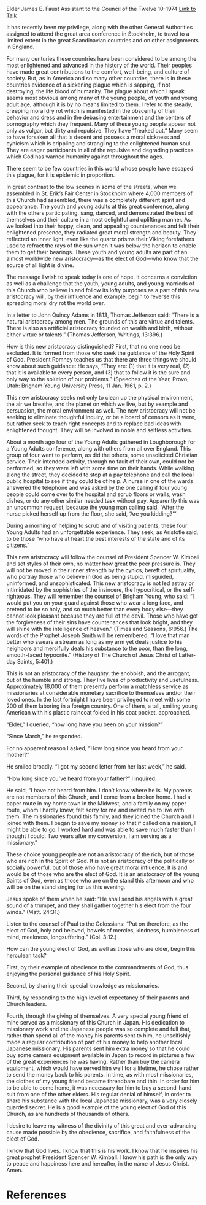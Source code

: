 Elder James E. Faust
Assistant to the Council of the Twelve
10-1974
[Link to Talk](https://www.churchofjesuschrist.org/study/general-conference/1974/10/a-new-aristocracy?lang=eng)

It has recently been my privilege, along with the other General Authorities assigned to attend the great area conference in Stockholm, to travel to a limited extent in the great Scandinavian countries and on other assignments in England.

For many centuries these countries have been considered to be among the most enlightened and advanced in the history of the world. Their peoples have made great contributions to the comfort, well-being, and culture of society. But, as in America and so many other countries, there is in these countries evidence of a sickening plague which is sapping, if not destroying, the life blood of humanity. The plague about which I speak seems most obvious among many of the young people, of youth and young adult age, although it is by no means limited to them. I refer to the steady, creeping moral dry rot which is manifested in the obscenity of their behavior and dress and in the debasing entertainment and the centers of pornography which they frequent. Many of these young people appear not only as vulgar, but dirty and repulsive. They have “freaked out.” Many seem to have forsaken all that is decent and possess a moral sickness and cynicism which is crippling and strangling to the enlightened human soul. They are eager participants in all of the repulsive and degrading practices which God has warned humanity against throughout the ages.

There seem to be few countries in this world whose people have escaped this plague, for it is epidemic in proportion.

In great contrast to the low scenes in some of the streets, when we assembled in St. Erik’s Fair Center in Stockholm where 4,000 members of this Church had assembled, there was a completely different spirit and appearance. The youth and young adults at this great conference, along with the others participating, sang, danced, and demonstrated the best of themselves and their culture in a most delightful and uplifting manner. As we looked into their happy, clean, and appealing countenances and felt their enlightened presence, they radiated great moral strength and beauty. They reflected an inner light, even like the quartz prisms their Viking forefathers used to refract the rays of the sun when it was below the horizon to enable them to get their bearings. These youth and young adults are part of an almost worldwide new aristocracy—as the elect of God—who know that the source of all light is divine.

The message I wish to speak today is one of hope. It concerns a conviction as well as a challenge that the youth, young adults, and young marrieds of this Church who believe in and follow its lofty purposes as a part of this new aristocracy will, by their influence and example, begin to reverse this spreading moral dry rot the world over.

In a letter to John Quincy Adams in 1813, Thomas Jefferson said: “There is a natural aristocracy among men. The grounds of this are virtue and talents. There is also an artificial aristocracy founded on wealth and birth, without either virtue or talents.” (Thomas Jefferson, Writings, 13:396.)

How is this new aristocracy distinguished? First, that no one need be excluded. It is formed from those who seek the guidance of the Holy Spirit of God. President Romney teaches us that there are three things we should know about such guidance: He says, “They are: (1) that it is very real, (2) that it is available to every person, and (3) that to follow it is the sure and only way to the solution of our problems.” (Speeches of the Year, Provo, Utah: Brigham Young University Press, 11 Jan. 1961, p. 2.)

This new aristocracy seeks not only to clean up the physical environment, the air we breathe, and the planet on which we live, but by example and persuasion, the moral environment as well. The new aristocracy will not be seeking to eliminate thoughtful inquiry, or be a board of censors as it were, but rather seek to teach right concepts and to replace bad ideas with enlightened thought. They will be involved in noble and selfless activities.

About a month ago four of the Young Adults gathered in Loughborough for a Young Adults conference, along with others from all over England. This group of four went to perform, as did the others, some unsolicited Christian service. Their intended activity, through no fault of their own, could not be performed, so they were left with some time on their hands. While walking along the street, they decided to stop at a pay telephone and call the local public hospital to see if they could be of help. A nurse in one of the wards answered the telephone and was asked by the one calling if four young people could come over to the hospital and scrub floors or walls, wash dishes, or do any other similar needed task without pay. Apparently this was an uncommon request, because the young man calling said, “After the nurse picked herself up from the floor, she said, ‘Are you kidding?’”

During a morning of helping to scrub and of visiting patients, these four Young Adults had an unforgettable experience. They seek, as Aristotle said, to be those “who have at heart the best interests of the state and of its citizens.”

This new aristocracy will follow the counsel of President Spencer W. Kimball and set styles of their own, no matter how great the peer pressure is. They will not be moved in their inner strength by the cynics, bereft of spirituality, who portray those who believe in God as being stupid, misguided, uninformed, and unsophisticated. This new aristocracy is not led astray or intimidated by the sophistries of the insincere, the hypocritical, or the self-righteous. They will remember the counsel of Brigham Young, who said: “I would put you on your guard against those who wear a long face, and pretend to be so holy, and so much better than every body else—they cannot look pleasant because they are full of the devil. Those who have got the forgiveness of their sins have countenances that look bright, and they will shine with the intelligence of heaven.” (Times and Seasons, 6:956.) The words of the Prophet Joseph Smith will be remembered, “I love that man better who swears a stream as long as my arm yet deals justice to his neighbors and mercifully deals his substance to the poor, than the long, smooth-faced hypocrite.” (History of The Church of Jesus Christ of Latter-day Saints, 5:401.)

This is not an aristocracy of the haughty, the snobbish, and the arrogant, but of the humble and strong. They live lives of productivity and usefulness. Approximately 18,000 of them presently perform a matchless service as missionaries at considerable monetary sacrifice to themselves and/or their loved ones. In the last fortnight I have been privileged to meet with some 200 of them laboring in a foreign country. One of them, a tall, smiling young American with his plastic raincoat folded in his coat pocket, approached.

“Elder,” I queried, “how long have you been on your mission?”

“Since March,” he responded.

For no apparent reason I asked, “How long since you heard from your mother?”

He smiled broadly. “I got my second letter from her last week,” he said.

“How long since you’ve heard from your father?” I inquired.

He said, “I have not heard from him. I don’t know where he is. My parents are not members of this Church, and I come from a broken home. I had a paper route in my home town in the Midwest, and a family on my paper route, whom I hardly knew, felt sorry for me and invited me to live with them. The missionaries found this family, and they joined the Church and I joined with them. I began to save my money so that if called on a mission, I might be able to go. I worked hard and was able to save much faster than I thought I could. Two years after my conversion, I am serving as a missionary.”

These choice young people are not an aristocracy of the rich, but of those who are rich in the Spirit of God. It is not an aristocracy of the politically or socially powerful, but of those who have great moral influence. It is and would be of those who are the elect of God. It is an aristocracy of the young Saints of God, even as those who are on the stand this afternoon and who will be on the stand singing for us this evening.

Jesus spoke of them when he said: “He shall send his angels with a great sound of a trumpet, and they shall gather together his elect from the four winds.” (Matt. 24:31.)

Listen to the counsel of Paul to the Colossians: “Put on therefore, as the elect of God, holy and beloved, bowels of mercies, kindness, humbleness of mind, meekness, longsuffering.” (Col. 3:12.)

How can the young elect of God, as well as those who are older, begin this herculean task?

First, by their example of obedience to the commandments of God, thus enjoying the personal guidance of his Holy Spirit.

Second, by sharing their special knowledge as missionaries.

Third, by responding to the high level of expectancy of their parents and Church leaders.

Fourth, through the giving of themselves. A very special young friend of mine served as a missionary of this Church in Japan. His dedication to missionary work and the Japanese people was so complete and full that, rather than spend all of the money his parents sent to him, he unselfishly made a regular contribution of part of his money to help another local Japanese missionary. His parents sent him extra money so that he could buy some camera equipment available in Japan to record in pictures a few of the great experiences he was having. Rather than buy the camera equipment, which would have served him well for a lifetime, he chose rather to send the money back to his parents. In time, as with most missionaries, the clothes of my young friend became threadbare and thin. In order for him to be able to come home, it was necessary for him to buy a second-hand suit from one of the other elders. His regular denial of himself, in order to share his substance with the local Japanese missionary, was a very closely guarded secret. He is a good example of the young elect of God of this Church, as are hundreds of thousands of others.

I desire to leave my witness of the divinity of this great and ever-advancing cause made possible by the obedience, sacrifice, and faithfulness of the elect of God.

I know that God lives. I know that this is his work. I know that he inspires his great prophet President Spencer W. Kimball. I know his path is the only way to peace and happiness here and hereafter, in the name of Jesus Christ. Amen.

# References
